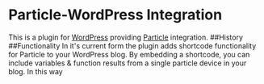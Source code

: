 # Particle-WordPress Integration
This is a plugin for [WordPress](http://wordpress.org) providing [Particle](http://particle.io) integration. 
##History
##Functionality
In it's current form the plugin adds shortcode functionality for Particle to your WordPress blog. By embedding a shortcode, you can include variables & function results from a single particle device in your blog.
In this way 
